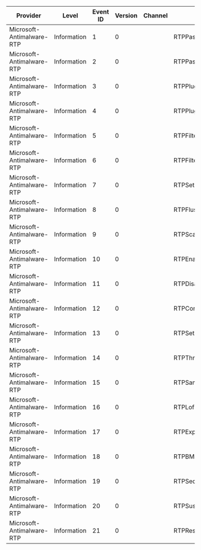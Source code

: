 Provider                   |  Level        |  Event ID  |  Version  |  Channel  |  Task                      |  Opcode  |  Keyword  |  Message
---------------------------|---------------|------------|-----------|-----------|----------------------------|----------|-----------|---------
Microsoft-Antimalware-RTP  |  Information  |  1         |  0        |           |  RTPPassthrough            |  Start   |           |
Microsoft-Antimalware-RTP  |  Information  |  2         |  0        |           |  RTPPassthrough            |  Stop    |           |
Microsoft-Antimalware-RTP  |  Information  |  3         |  0        |           |  RTPPlugin                 |  Start   |           |
Microsoft-Antimalware-RTP  |  Information  |  4         |  0        |           |  RTPPlugin                 |  Stop    |           |
Microsoft-Antimalware-RTP  |  Information  |  5         |  0        |           |  RTPFilterLoad             |          |           |
Microsoft-Antimalware-RTP  |  Information  |  6         |  0        |           |  RTPFilterUnload           |          |           |
Microsoft-Antimalware-RTP  |  Information  |  7         |  0        |           |  RTPSetEngine              |          |           |
Microsoft-Antimalware-RTP  |  Information  |  8         |  0        |           |  RTPFlushCache             |          |           |
Microsoft-Antimalware-RTP  |  Information  |  9         |  0        |           |  RTPScanTimeout            |          |           |
Microsoft-Antimalware-RTP  |  Information  |  10        |  0        |           |  RTPEnabled                |          |           |
Microsoft-Antimalware-RTP  |  Information  |  11        |  0        |           |  RTPDisabled               |          |           |
Microsoft-Antimalware-RTP  |  Information  |  12        |  0        |           |  RTPConfigUpdate           |          |           |
Microsoft-Antimalware-RTP  |  Information  |  13        |  0        |           |  RTPSetRegistryMonitoring  |          |           |
Microsoft-Antimalware-RTP  |  Information  |  14        |  0        |           |  RTPThreatDetection        |          |           |
Microsoft-Antimalware-RTP  |  Information  |  15        |  0        |           |  RTPSampleDetection        |          |           |
Microsoft-Antimalware-RTP  |  Information  |  16        |  0        |           |  RTPLofiDetection          |          |           |
Microsoft-Antimalware-RTP  |  Information  |  17        |  0        |           |  RTPExpensiveDetection     |          |           |
Microsoft-Antimalware-RTP  |  Information  |  18        |  0        |           |  RTPBMDetection            |          |           |
Microsoft-Antimalware-RTP  |  Information  |  19        |  0        |           |  RTPSeqRead                |          |           |
Microsoft-Antimalware-RTP  |  Information  |  20        |  0        |           |  RTPSuspend                |          |           |
Microsoft-Antimalware-RTP  |  Information  |  21        |  0        |           |  RTPResume                 |          |           |